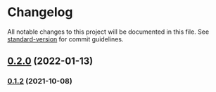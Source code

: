 # Changelog

All notable changes to this project will be documented in this file. See [standard-version](https://github.com/conventional-changelog/standard-version) for commit guidelines.

## [0.2.0](https://github.com/coon-js/extjs-ctrl-simmanager/compare/v0.1.2...v0.2.0) (2022-01-13)

### [0.1.2](https://github.com/coon-js/extjs-ctrl-simmanager/compare/v0.1.1...v0.1.2) (2021-10-08)
